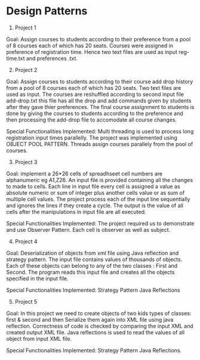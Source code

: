 # Design Patterns

1) Project 1

Goal: 
Assign courses to students according to their preference from a pool of 8 courses each of which has 20 seats. Courses were assigned in preference of registration time. Hence two text files are used as input reg-time.txt and preferences .txt.


2) Project 2

Goal:
Assign courses to students according to their course add drop history from a pool of 8 courses each of which has 20 seats. Two text files are used as input. The courses are reshuffled according to second input file add-drop.txt this file has all the drop and add commands given by students after they gave thier preferences. The final course assignment to students is done by giving the courses to students according to the preference and then processing the add-drop file to accomodate all course changes.

Special Functionalities Implemented:
Multi threading is used to process long registration input times parallelly. The project was implemented using OBJECT POOL PATTERN. Threads assign courses parallely from the pool of courses.

3) Project 3

Goal:
implement a 26*26 cells of spreadhseet cell numbers are alphanumeric eg A1,Z26. An input file is provided containing all the changes to made to cells. Each line in input file every cell is assigned a value as absolute numeric or sum of integer plus another cells value or as sum of multiple cell values. The project process each of the input line sequentially and ignores the lines if they create a cycle. The output is the value of all cells after the manipulations in input file are all executed. 

Special Functionalities Implemented:
The project required us to demonstrate and use Observer Pattern. Each cell is observer as well as subject.

4) Project 4

Goal:
Deserialization of objects from xml file using Java reflection and strategy pattern. The input file contains values of thousands of objects. Each of these objects can belong to any of the two classes : First and Second. The program reads this input file and creates all the objects specified in the input file.

Special Functionalities Implemented:
Strategy Pattern Java Reflections  

5) Project 5

Goal:
In this project we need to create objects of two kids types of classes: first & second and then Serialize them again into XML file using java reflection. Correctness of code is checked by comparing the input XML and created output XML file. Java reflections is used to read the values of all object from input XML file.

Special Functionalities Implemented:
Strategy Pattern Java Reflections.
